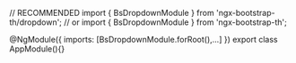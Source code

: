 // RECOMMENDED
import { BsDropdownModule } from 'ngx-bootstrap-th/dropdown';
// or
import { BsDropdownModule } from 'ngx-bootstrap-th';

@NgModule({
  imports: [BsDropdownModule.forRoot(),...]
})
export class AppModule(){}
